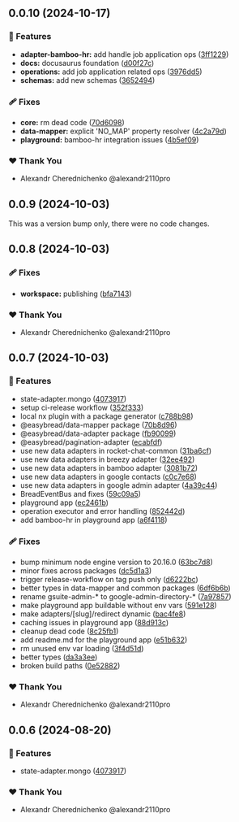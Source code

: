 ## 0.0.10 (2024-10-17)


### 🚀 Features

- **adapter-bamboo-hr:** add handle job application ops ([3ff1229](https://github.com/easybread/easybread/commit/3ff1229))
- **docs:** docusaurus foundation ([d00f27c](https://github.com/easybread/easybread/commit/d00f27c))
- **operations:** add job application related ops ([3976dd5](https://github.com/easybread/easybread/commit/3976dd5))
- **schemas:** add new schemas ([3652494](https://github.com/easybread/easybread/commit/3652494))

### 🩹 Fixes

- **core:** rm dead code ([70d6098](https://github.com/easybread/easybread/commit/70d6098))
- **data-mapper:** explicit 'NO_MAP' property resolver ([4c2a79d](https://github.com/easybread/easybread/commit/4c2a79d))
- **playground:** bamboo-hr integration issues ([4b5ef09](https://github.com/easybread/easybread/commit/4b5ef09))

### ❤️  Thank You

- Alexandr Cherednichenko @alexandr2110pro

## 0.0.9 (2024-10-03)

This was a version bump only, there were no code changes.

## 0.0.8 (2024-10-03)


### 🩹 Fixes

- **workspace:** publishing ([bfa7143](https://github.com/easybread/easybread/commit/bfa7143))

### ❤️  Thank You

- Alexandr Cherednichenko @alexandr2110pro

## 0.0.7 (2024-10-03)


### 🚀 Features

- state-adapter.mongo ([4073917](https://github.com/easybread/easybread/commit/4073917))
- setup ci-release workflow ([352f333](https://github.com/easybread/easybread/commit/352f333))
- local nx plugin with a package generator ([c788b98](https://github.com/easybread/easybread/commit/c788b98))
- @easybread/data-mapper package ([70b8d96](https://github.com/easybread/easybread/commit/70b8d96))
- @easybread/data-adapter package ([fb90099](https://github.com/easybread/easybread/commit/fb90099))
- @easybread/pagination-adapter ([ecabfdf](https://github.com/easybread/easybread/commit/ecabfdf))
- use new data adapters in rocket-chat-common ([31ba6cf](https://github.com/easybread/easybread/commit/31ba6cf))
- use new data adapters in breezy adapter ([32ee492](https://github.com/easybread/easybread/commit/32ee492))
- use new data adapters in bamboo adapter ([3081b72](https://github.com/easybread/easybread/commit/3081b72))
- use new data adapters in google contacts ([c0c7e68](https://github.com/easybread/easybread/commit/c0c7e68))
- use new data adapters in google admin adapter ([4a39c44](https://github.com/easybread/easybread/commit/4a39c44))
- BreadEventBus and fixes ([59c09a5](https://github.com/easybread/easybread/commit/59c09a5))
- playground app ([ec2461b](https://github.com/easybread/easybread/commit/ec2461b))
- operation executor and error handling ([852442d](https://github.com/easybread/easybread/commit/852442d))
- add bamboo-hr in playground app ([a6f4118](https://github.com/easybread/easybread/commit/a6f4118))

### 🩹 Fixes

- bump minimum node engine version to 20.16.0 ([63bc7d8](https://github.com/easybread/easybread/commit/63bc7d8))
- minor fixes across packages ([dc5d1a3](https://github.com/easybread/easybread/commit/dc5d1a3))
- trigger release-workflow on tag push only ([d6222bc](https://github.com/easybread/easybread/commit/d6222bc))
- better types in data-mapper and common packages ([6df6b6b](https://github.com/easybread/easybread/commit/6df6b6b))
- rename gsuite-admin-* to google-admin-directory-* ([7a97857](https://github.com/easybread/easybread/commit/7a97857))
- make playground app buildable without env vars ([591e128](https://github.com/easybread/easybread/commit/591e128))
- make adapters/[slug]/redirect dynamic ([bac4fe8](https://github.com/easybread/easybread/commit/bac4fe8))
- caching issues in playground app ([88d913c](https://github.com/easybread/easybread/commit/88d913c))
- cleanup dead code ([8c25fb1](https://github.com/easybread/easybread/commit/8c25fb1))
- add readme.md for the playground app ([e51b632](https://github.com/easybread/easybread/commit/e51b632))
- rm unused env var loading ([3f4d51d](https://github.com/easybread/easybread/commit/3f4d51d))
- better types ([da3a3ee](https://github.com/easybread/easybread/commit/da3a3ee))
- broken build paths ([0e52882](https://github.com/easybread/easybread/commit/0e52882))

### ❤️  Thank You

- Alexandr Cherednichenko @alexandr2110pro

## 0.0.6 (2024-08-20)


### 🚀 Features

- state-adapter.mongo ([4073917](https://github.com/easybread/easybread/commit/4073917))

### ❤️  Thank You

- Alexandr Cherednichenko @alexandr2110pro